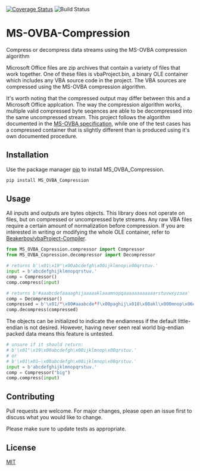 [![Coverage Status](https://coveralls.io/repos/github/Beakerboy/MS-OVBA-Compression/badge.svg?branch=main)](https://coveralls.io/github/Beakerboy/MS-OVBA-Compression?branch=main) ![Build Status](https://github.com/Beakerboy/MS-OVBA-Compression/actions/workflows/python-package.yml/badge.svg)
# MS-OVBA-Compression

Compress or decompress data streams using the MS-OVBA compression algorithm

Microsoft Office files are zip archives that contain a variety of files that work together. One of these files is vbaProject.bin, a binary OLE container which includes
any VBA source code in the project. The VBA sources are compressed using the MS-OVBA compression algorithm.

It's worth noting that the compressed output may differ between this and a Microsoft Office applcation. The way the compression algorithm works, multiple valid
compressed byte seqences are able to be decompressed into the same uncompressed stream. This project follows the algorithm documented in the 
[MS-OVBA specification](https://interoperability.blob.core.windows.net/files/MS-OVBA/%5bMS-OVBA%5d.pdf), while one of the test cases has a compressed container
that is slightly different than is produced using it's own documented procedure.

## Installation

Use the package manager [pip](https://pip.pypa.io/en/stable/) to install MS_OVBA_Compression.

```bash
pip install MS_OVBA_Compression
```

## Usage
All inputs and outputs are bytes objects. This library does not operate on files, but on compressed or uncompressed byte streams. Any raw VBA files require a certain
amount of normalization before compression. If you are interested in writing or modifying the whole OLE container, refer to
[Beakerboy/vbaProject-Compiler](https://github.com/Beakerboy/vbaProject-Compiler).

```python
from MS_OVBA_Copression.compressor import Compressor
from MS_OVBA_Copression.decompressor import Decompressor

# returns b'\x01\x19°\x00abcdefgh\x00ijklmnop\x00qrstuv.'
input = b'abcdefghijklmnopqrstuv.'
comp = Compressor()
comp.compress(input)

# returns b'#aaabcdefaaaaghijaaaaaklaaamnopqaaaaaaaaaaaarstuvwxyzaaa'
comp = Decompressor()
compressed = b'\x01/°\x00#aaabcde²f\x00paghij\x018\x08akl\x000mnop\x06q\x02p\x04\x10rstuv\x10wxyz\x00<'
comp.decompress(compressed)

```
The objects can be initialized to indicate the endianness if the default little-endian is not desired. However, having never seen real world big-endian packed data
means this feature is untested.
```python
# unsure if it should return:
# b'\x01°\x19\x00abcdefgh\x00ijklmnop\x00qrstuv.'
# or
# b'\x01\x01—\x00abcdefgh\x00ijklmnop\x00qrstuv.'
input = b'abcdefghijklmnopqrstuv.'
comp = Compressor("big")
comp.compress(input)

```

## Contributing

Pull requests are welcome. For major changes, please open an issue first
to discuss what you would like to change.

Please make sure to update tests as appropriate.

## License

[MIT](https://choosealicense.com/licenses/mit/)
